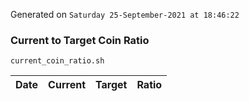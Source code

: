 Generated on `Saturday 25-September-2021 at 18:46:22`

### Current to Target Coin Ratio
`current_coin_ratio.sh`

Date|Current|Target|Ratio
---|---|---|---
